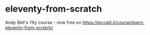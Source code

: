 # eleventy-from-scratch
Andy Bell's 11ty course - now free on https://piccalil.li/course/learn-eleventy-from-scratch/
